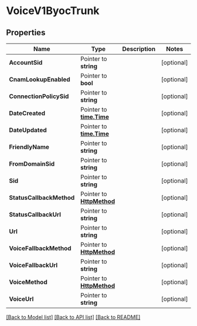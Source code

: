 # VoiceV1ByocTrunk

## Properties

Name | Type | Description | Notes
------------ | ------------- | ------------- | -------------
**AccountSid** | Pointer to **string** |  | [optional] 
**CnamLookupEnabled** | Pointer to **bool** |  | [optional] 
**ConnectionPolicySid** | Pointer to **string** |  | [optional] 
**DateCreated** | Pointer to [**time.Time**](time.Time.md) |  | [optional] 
**DateUpdated** | Pointer to [**time.Time**](time.Time.md) |  | [optional] 
**FriendlyName** | Pointer to **string** |  | [optional] 
**FromDomainSid** | Pointer to **string** |  | [optional] 
**Sid** | Pointer to **string** |  | [optional] 
**StatusCallbackMethod** | Pointer to [**HttpMethod**](http_method.md) |  | [optional] 
**StatusCallbackUrl** | Pointer to **string** |  | [optional] 
**Url** | Pointer to **string** |  | [optional] 
**VoiceFallbackMethod** | Pointer to [**HttpMethod**](http_method.md) |  | [optional] 
**VoiceFallbackUrl** | Pointer to **string** |  | [optional] 
**VoiceMethod** | Pointer to [**HttpMethod**](http_method.md) |  | [optional] 
**VoiceUrl** | Pointer to **string** |  | [optional] 

[[Back to Model list]](../README.md#documentation-for-models) [[Back to API list]](../README.md#documentation-for-api-endpoints) [[Back to README]](../README.md)


